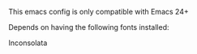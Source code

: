This emacs config is only compatible with Emacs 24+

Depends on having the following fonts installed:

Inconsolata
